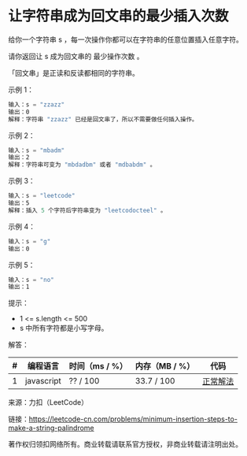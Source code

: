 # 让字符串成为回文串的最少插入次数

给你一个字符串 s ，每一次操作你都可以在字符串的任意位置插入任意字符。

请你返回让 s 成为回文串的 最少操作次数 。

「回文串」是正读和反读都相同的字符串。

示例 1：

``` javascript
输入：s = "zzazz"
输出：0
解释：字符串 "zzazz" 已经是回文串了，所以不需要做任何插入操作。
```

示例 2：

``` javascript
输入：s = "mbadm"
输出：2
解释：字符串可变为 "mbdadbm" 或者 "mdbabdm" 。
```

示例 3：

``` javascript
输入：s = "leetcode"
输出：5
解释：插入 5 个字符后字符串变为 "leetcodocteel" 。
```

示例 4：

``` javascript
输入：s = "g"
输出：0
```

示例 5：

``` javascript
输入：s = "no"
输出：1
```

提示：

- 1 <= s.length <= 500
- s 中所有字符都是小写字母。

解答：

**#**|**编程语言**|**时间（ms / %）**|**内存（MB / %）**|**代码**
--|--|--|--|--
1|javascript|?? / 100|33.7 / 100|[正常解法](./javascript/ac_v1.js)

来源：力扣（LeetCode）

链接：https://leetcode-cn.com/problems/minimum-insertion-steps-to-make-a-string-palindrome

著作权归领扣网络所有。商业转载请联系官方授权，非商业转载请注明出处。
